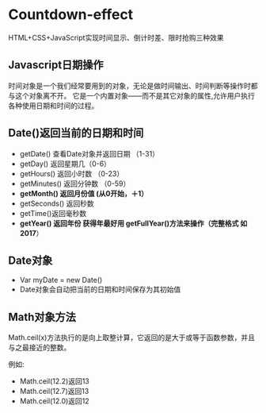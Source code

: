 # Countdown-effect
HTML+CSS+JavaScript实现时间显示、倒计时差、限时抢购三种效果
## Javascript日期操作

时间对象是一个我们经常要用到的对象，无论是做时间输出、时间判断等操作时都与这个对象离不开。   它是一个内置对象——而不是其它对象的属性,允许用户执行各种使用日期和时间的过程。

## Date()返回当前的日期和时间
- getDate() 查看Date对象并返回日期 （1-31）
- getDay() 返回星期几（0-6）
- getHours() 返回小时数 （0-23）
- getMinutes() 返回分钟数 （0-59）
- **getMonth() 返回月份值 (从0开始，＋1）**
- getSeconds() 返回秒数
- getTime()返回毫秒数
- **getYear() 返回年份  获得年最好用    getFullYear()方法来操作（完整格式 如2017**）

## Date对象
- Var myDate = new Date()
- Date对象会自动把当前的日期和时间保存为其初始值

## Math对象方法

Math.ceil(x)方法执行的是向上取整计算，它返回的是大于或等于函数参数，并且与之最接近的整数。

例如:
- Math.ceil(12.2)返回13
- Math.ceil(12.7)返回13
- Math.ceil(12.0)返回12